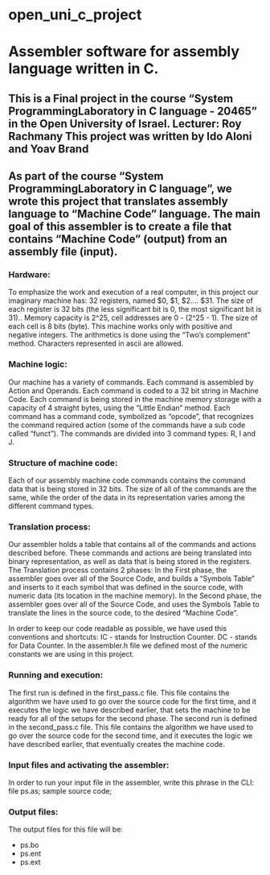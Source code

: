 # open_uni_c_project

# Assembler software for assembly language written in C.

## This is a Final project in the course “System ProgrammingLaboratory in C language - 20465” in the Open University of Israel. Lecturer: Roy Rachmany This project was written by Ido Aloni and Yoav Brand

## As part of the course “System ProgrammingLaboratory in C language”, we wrote this project that translates assembly language to “Machine Code” language. The main goal of this assembler is to create a file that contains “Machine Code” (output) from an assembly file (input).

### Hardware:

To emphasize the work and execution of a real computer, in this project our imaginary machine has: 32 registers, named $0, $1, $2…. $31. The size of each register is 32 bits (the less significant bit is 0, the most significant bit is 31).. Memory capacity is 2^25, cell addresses are 0 - (2^25 - 1). The size of each cell is 8 bits (byte). This machine works only with positive and negative integers. The arithmetics is done using the “Two’s complement” method. Characters represented in ascii are allowed.

### Machine logic:

Our machine has a variety of commands. Each command is assembled by Action and Operands. Each command is coded to a 32 bit string in Machine Code. Each command is being stored in the machine memory storage with a capacity of 4 straight bytes, using the “Little Endian” method. Each command has a command code, symbolized as “opcode”, that recognizes the command required action (some of the commands have a sub code called “funct”). The commands are divided into 3 command types: R, I and J.

### Structure of machine code:

Each of our assembly machine code commands contains the command data that is being stored in 32 bits. The size of all of the commands are the same, while the order of the data in its representation varies among the different command types.

### Translation process:

Our assembler holds a table that contains all of the commands and actions described before. These commands and actions are being translated into binary representation, as well as data that is being stored in the registers. The Translation process contains 2 phases: In the First phase, the assembler goes over all of the Source Code, and builds a “Symbols Table” and inserts to it each symbol that was defined in the source code, with numeric data (its location in the machine memory). In the Second phase, the assembler goes over all of the Source Code, and uses the Symbols Table to translate the lines in the source code, to the desired “Machine Code”.

In order to keep our code readable as possible, we have used this conventions and shortcuts: IC - stands for Instruction Counter. DC - stands for Data Counter. In the assembler.h file we defined most of the numeric constants we are using in this project.

### Running and execution:

The first run is defined in the first_pass.c file. This file contains the algorithm we have used to go over the source code for the first time, and it executes the logic we have described earlier, that sets the machine to be ready for all of the setups for the second phase. The second run is defined in the second_pass.c file. This file contains the algorithm we have used to go over the source code for the second time, and it executes the logic we have described earlier, that eventually creates the machine code.

### Input files and activating the assembler:

In order to run your input file in the assembler, write this phrase in the CLI:
file ps.as;
sample source code;

### Output files:

The output files for this file will be:

- ps.bo
- ps.ent
- ps.ext
